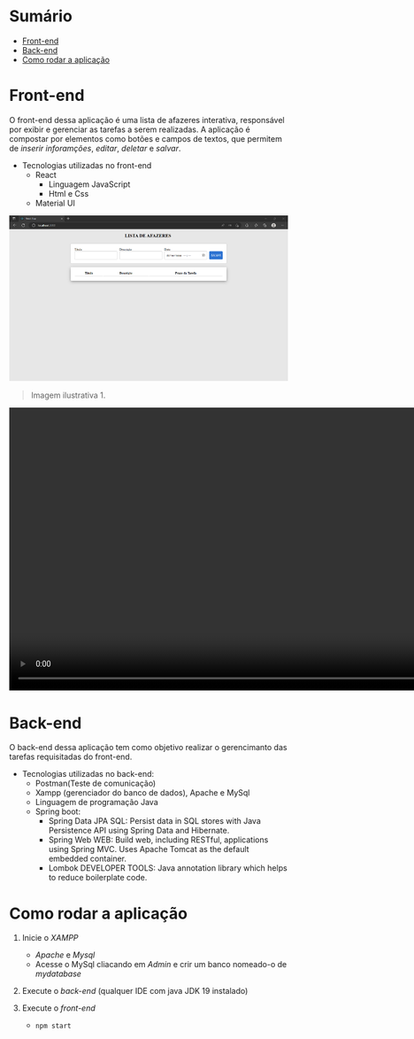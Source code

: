 # Sumário

* [Front-end](https://github.com/RonielNunes/ListaDeAfazeres/blob/main/README.md#Front-end)
* [Back-end](https://github.com/RonielNunes/ListaDeAfazeres/blob/main/README.md#Back-end)
* [Como rodar a aplicação](https://github.com/RonielNunes/ListaDeAfazeres/blob/main/README.md#Back-end)



# **Front-end**

O front-end dessa aplicação é uma lista de afazeres interativa, responsável por exibir e gerenciar as tarefas a serem realizadas. A aplicação é compostar por elementos como botões  e campos de textos, que permitem de *inserir inforamções*, *editar*, *deletar* e *salvar*. 

- Tecnologias utilizadas no front-end
    - React
        - Linguagem JavaScript
        - Html e Css
    - Material UI

![img](readme/pagina1.png)
> Imagem ilustrativa 1.


<video width="861" height="511" controls>
  <source src="readme\using.mkv" type="video/ogg">
</video>

# **Back-end**

O back-end dessa aplicação tem como objetivo realizar o gerencimanto das tarefas requisitadas do front-end.

- Tecnologias utilizadas no back-end:
    - Postman(Teste de comunicação)
    - Xampp (gerenciador do banco de dados), Apache e MySql
    - Linguagem de programação Java
    - Spring boot:
        - Spring Data JPA SQL: Persist data in SQL stores with Java Persistence API using Spring Data and Hibernate.
        - Spring Web WEB: Build web, including RESTful, applications using Spring MVC. Uses Apache Tomcat as the default embedded container.
        - Lombok DEVELOPER TOOLS: Java annotation library which helps to reduce boilerplate code.

# **Como rodar a aplicação**

1. Inicie o *XAMPP*
    - *Apache* e *Mysql*
    - Acesse o MySql cliacando em *Admin* e crir um banco nomeado-o de *mydatabase*

2. Execute o *back-end* (qualquer IDE com java JDK 19 instalado)

3. Execute o *front-end*
    - `npm start`